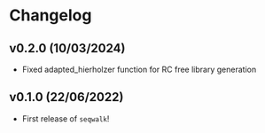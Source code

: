 # Changelog

## v0.2.0 (10/03/2024)

- Fixed adapted_hierholzer function for RC free library generation


## v0.1.0 (22/06/2022)

- First release of `seqwalk`!